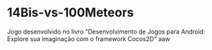 # 14Bis-vs-100Meteors
Jogo desenvolvido no livro "Desenvolvimento de Jogos para Android: Explore sua imaginação com o framework Cocos2D"
aaw
